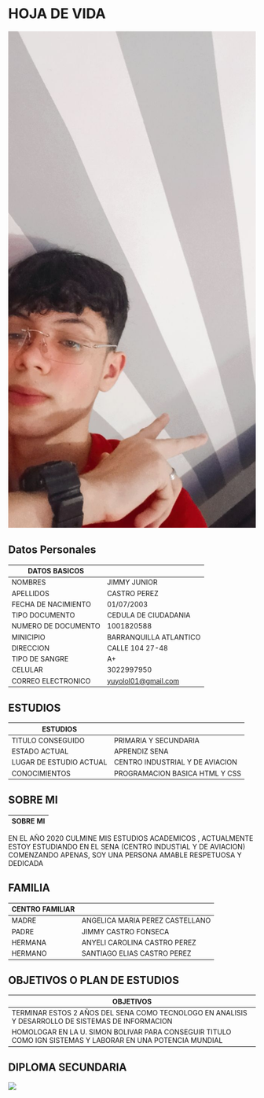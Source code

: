 # HOJA DE VIDA

<img src="img/photo.jpg">


## Datos Personales

| DATOS BASICOS |  |
| --- | --- |
| NOMBRES | JIMMY JUNIOR |
| APELLIDOS | CASTRO PEREZ |
| FECHA DE NACIMIENTO | 01/07/2003 |
| TIPO DOCUMENTO | CEDULA DE CIUDADANIA |
| NUMERO DE DOCUMENTO | 1001820588 |
| MINICIPIO | BARRANQUILLA ATLANTICO |
| DIRECCION | CALLE 104 27-48 |
| TIPO DE SANGRE | A+ |
| CELULAR | 3022997950|
| CORREO ELECTRONICO | yuyolol01@gmail.com |

## ESTUDIOS  

| ESTUDIOS |  |
| --- | --- |
| TITULO CONSEGUIDO | PRIMARIA Y SECUNDARIA |
| ESTADO ACTUAL | APRENDIZ SENA |
| LUGAR DE ESTUDIO ACTUAL | CENTRO INDUSTRIAL Y DE AVIACION |
| CONOCIMIENTOS | PROGRAMACION BASICA HTML Y CSS |

## SOBRE MI

| SOBRE MI |
| - |
 EN EL AÑO 2020 CULMINE MIS ESTUDIOS ACADEMICOS , ACTUALMENTE ESTOY ESTUDIANDO
 EN EL SENA (CENTRO INDUSTIAL Y DE AVIACION) COMENZANDO APENAS, SOY UNA PERSONA AMABLE RESPETUOSA Y DEDICADA

## FAMILIA

| CENTRO FAMILIAR | |
| --- | --- |
| MADRE | ANGELICA MARIA PEREZ CASTELLANO |
|PADRE | JIMMY CASTRO FONSECA |
| HERMANA | ANYELI CAROLINA CASTRO PEREZ |
| HERMANO | SANTIAGO ELIAS CASTRO PEREZ |

## OBJETIVOS O PLAN DE ESTUDIOS

| OBJETIVOS |
| - |
| TERMINAR ESTOS 2 AÑOS DEL SENA COMO TECNOLOGO EN  ANALISIS Y DESARROLLO DE SISTEMAS DE INFORMACION |
| HOMOLOGAR EN LA U. SIMON BOLIVAR PARA CONSEGUIR TITULO COMO IGN SISTEMAS Y LABORAR EN UNA POTENCIA MUNDIAL|

## DIPLOMA SECUNDARIA
<img src= "img/diplom.jpg">



